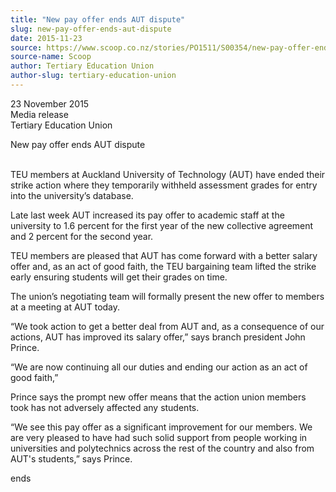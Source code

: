 ```yaml
---
title: "New pay offer ends AUT dispute"
slug: new-pay-offer-ends-aut-dispute
date: 2015-11-23
source: https://www.scoop.co.nz/stories/PO1511/S00354/new-pay-offer-ends-aut-dispute.htm
source-name: Scoop
author: Tertiary Education Union
author-slug: tertiary-education-union
---
```


<p>23 November 2015<br>Media release<br>Tertiary Education
Union</p>

<p>New pay offer ends AUT dispute</p>

<p><br>TEU members at
Auckland University of Technology (AUT) have ended their
strike  action where they temporarily withheld assessment
grades for entry into the university’s database.</p>

<p>Late
last week AUT increased its pay offer to academic staff at
the university to 1.6 percent for the first year of the new
collective agreement and 2 percent for the second
year.</p>

<p>TEU members are pleased that AUT has come forward
with a better salary offer and, as an act of good faith, the
TEU bargaining team lifted the strike early ensuring
students will get their grades on time.</p>

<p>The union’s
negotiating team will formally present the new offer to
members at a meeting at AUT today.</p>

<p>“We took action to
get a better deal from AUT and, as a consequence of our
actions, AUT has improved its salary offer,” says branch
president John Prince.</p>

<p>“We are now continuing all our
duties and ending our action as an act of good
faith,”</p>

<p>Prince says the prompt new offer means that the
action union members took has not adversely affected any
students.</p>

<p>“We see this pay offer as a significant
improvement for our members. We are very pleased to have had
such solid support from people working in universities and
polytechnics across the rest of the country and also from
AUT's students,” says
Prince.</p>

<p>ends<p>

